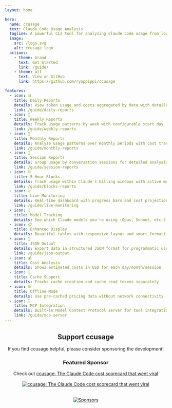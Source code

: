 ```yaml
---
layout: home

hero:
  name: ccusage
  text: Claude Code Usage Analysis
  tagline: A powerful CLI tool for analyzing Claude Code usage from local JSONL files
  image:
    src: /logo.svg
    alt: ccusage logo
  actions:
    - theme: brand
      text: Get Started
      link: /guide/
    - theme: alt
      text: View on GitHub
      link: https://github.com/ryoppippi/ccusage

features:
  - icon: 📊
    title: Daily Reports
    details: View token usage and costs aggregated by date with detailed breakdowns
    link: /guide/daily-reports
  - icon: 📆
    title: Weekly Reports
    details: Track usage patterns by week with configurable start day
    link: /guide/weekly-reports
  - icon: 📅
    title: Monthly Reports
    details: Analyze usage patterns over monthly periods with cost tracking
    link: /guide/monthly-reports
  - icon: 💬
    title: Session Reports
    details: Group usage by conversation sessions for detailed analysis
    link: /guide/session-reports
  - icon: ⏰
    title: 5-Hour Blocks
    details: Track usage within Claude's billing windows with active monitoring
    link: /guide/blocks-reports
  - icon: 📈
    title: Live Monitoring
    details: Real-time dashboard with progress bars and cost projections
    link: /guide/live-monitoring
  - icon: 🤖
    title: Model Tracking
    details: See which Claude models you're using (Opus, Sonnet, etc.)
  - icon: 📋
    title: Enhanced Display
    details: Beautiful tables with responsive layout and smart formatting
  - icon: 📄
    title: JSON Output
    details: Export data in structured JSON format for programmatic use
    link: /guide/json-output
  - icon: 💰
    title: Cost Analysis
    details: Shows estimated costs in USD for each day/month/session
  - icon: 🔄
    title: Cache Support
    details: Tracks cache creation and cache read tokens separately
  - icon: 🌐
    title: Offline Mode
    details: Use pre-cached pricing data without network connectivity
  - icon: 🔌
    title: MCP Integration
    details: Built-in Model Context Protocol server for tool integration
    link: /guide/mcp-server
---
```


<div style="text-align: center; margin: 2rem 0;">
  <h2 style="margin-bottom: 1rem;">Support ccusage</h2>
  <p style="margin-bottom: 1.5rem;">If you find ccusage helpful, please consider sponsoring the development!</p>
  
  <h3 style="margin-bottom: 1rem;">Featured Sponsor</h3>
  <p style="margin-bottom: 1rem;">Check out <a href="https://www.youtube.com/watch?v=Ak6qpQ5qdgk" target="_blank">ccusage: The Claude Code cost scorecard that went viral</a></p>
  <a href="https://www.youtube.com/watch?v=Ak6qpQ5qdgk" target="_blank">
    <img src="/ccusage_thumbnail.png" alt="ccusage: The Claude Code cost scorecard that went viral" style="max-width: 600px; height: auto;">
  </a>
  
  <div style="margin-top: 2rem;">
    <a href="https://github.com/sponsors/ryoppippi" target="_blank">
      <img src="https://cdn.jsdelivr.net/gh/ryoppippi/sponsors@main/sponsors.svg" alt="Sponsors" style="max-width: 100%; height: auto;">
    </a>
  </div>
</div>
